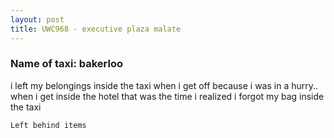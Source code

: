 ```yaml
---
layout: post
title: UWC968 - executive plaza malate
---
```


### Name of taxi: bakerloo

i left my belongings inside the taxi when i get off because i was in a hurry.. when i get inside the hotel that was the time i realized i forgot my bag inside the taxi

```Left behind items```
